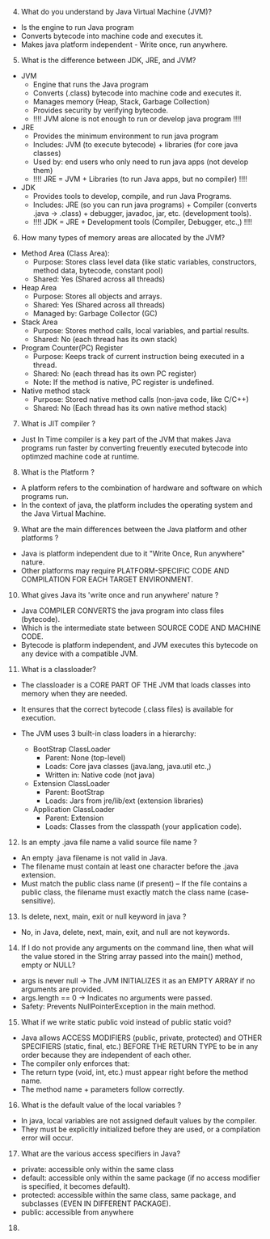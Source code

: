 4. What do you understand by Java Virtual Machine (JVM)?

* Is the engine to run Java program
* Converts bytecode into machine code and executes it.
* Makes java platform independent - Write once, run anywhere.

5. What is the difference between JDK, JRE, and JVM?

* JVM
  * Engine that runs the Java program
  * Converts (.class) bytecode into machine code and executes it. 
  * Manages memory (Heap, Stack, Garbage Collection)
  * Provides security by verifying bytecode.
  * !!!! JVM alone is not enough to run or develop java program !!!!
* JRE
  * Provides the minimum environment to run java program
  * Includes: JVM (to execute bytecode) + libraries (for core java classes)
  * Used by: end users who only need to run java apps (not develop them)
  * !!!! JRE = JVM + Libraries (to run Java apps, but no compiler) !!!!
* JDK
  * Provides tools to develop, compile, and run Java Programs.
  * Includes: JRE (so you can run java programs) + Compiler (converts .java -> .class) + debugger, javadoc, jar, etc. (development tools).
  * !!!! JDK = JRE + Development tools (Compiler, Debugger, etc.,) !!!!
 
6. How many types of memory areas are allocated by the JVM?

* Method Area (Class Area):
   * Purpose: Stores class level data (like static variables, constructors, method data, bytecode, constant pool)
   * Shared: Yes (Shared across all threads)
* Heap Area
   * Purpose: Stores all objects and arrays.
   * Shared: Yes (Shared across all threads)
   * Managed by: Garbage Collector (GC)
* Stack Area
   * Purpose: Stores method calls, local variables, and partial results.
   * Shared: No (each thread has its own stack)
* Program Counter(PC) Register
   * Purpose: Keeps track of current instruction being executed in a thread.
   * Shared: No (each thread has its own PC register)
   * Note: If the method is native, PC register is undefined.
* Native method stack
   * Purpose: Stored native method calls (non-java code, like C/C++)
   * Shared: No (Each thread has its own native method stack)
 
7. What is JIT compiler ?
* Just In Time compiler is a key part of the JVM that makes Java programs run faster by converting freuently executed bytecode into optimzed machine code at runtime.

8. What is the Platform ?
* A platform refers to the combination of hardware and software on which programs run.
* In the context of java, the platform includes the operating system and the Java Virtual Machine.

9. What are the main differences between the Java platform and other platforms ?
* Java is platform independent due to it "Write Once, Run anywhere" nature.
* Other platforms may require PLATFORM-SPECIFIC CODE AND COMPILATION FOR EACH TARGET ENVIRONMENT. 

10. What gives Java its 'write once and run anywhere' nature ?
* Java COMPILER CONVERTS the java program into class files (bytecode).
* Which is the intermediate state between SOURCE CODE AND MACHINE CODE.
* Bytecode is platform independent, and JVM executes this bytecode on any device with a compatible JVM.

11. What is a classloader?
* The classloader is a CORE PART OF THE JVM that loads classes into memory when they are needed.
* It ensures that the correct bytecode (.class files) is available for execution.

* The JVM uses 3 built-in class loaders in a hierarchy:
  * BootStrap ClassLoader
    * Parent: None (top-level)
    * Loads: Core java classes (java.lang, java.util etc.,)
    * Written in: Native code (not java)
  * Extension ClassLoader
    * Parent: BootStrap
    * Loads: Jars from jre/lib/ext (extension libraries)
  * Application ClassLoader
    * Parent: Extension
    * Loads: Classes from the classpath (your application code).

12. Is an empty .java file name a valid source file name ?
* An empty .java filename is not valid in Java.
* The filename must contain at least one character before the .java extension.
* Must match the public class name (if present) – If the file contains a public class, the filename must exactly match the class name (case-sensitive).

13. Is delete, next, main, exit or null keyword in java ?
* No, in Java, delete, next, main, exit, and null are not keywords.

14. If I do not provide any arguments on the command line, then what will the value stored in the String array passed into the main() method, empty or NULL?
* args is never null → The JVM INITIALIZES it as an EMPTY ARRAY if no arguments are provided.
* args.length == 0 → Indicates no arguments were passed.
* Safety: Prevents NullPointerException in the main method.

15. What if we write static public void instead of public static void?
* Java allows ACCESS MODIFIERS (public, private, protected) and OTHER SPECIFIERS (static, final, etc.) BEFORE THE RETURN TYPE to be in any order because they are independent of each other.
* The compiler only enforces that:
 * The return type (void, int, etc.) must appear right before the method name.
 * The method name + parameters follow correctly.

16. What is the default value of the local variables ?
* In java, local variables are not assigned default values by the compiler.
* They must be explicitly initialized before they are used, or a compilation error will occur.

17. What are the various access specifiers in Java?
* private: accessible only within the same class
* default: accessible only within the same package (if no access modifier is specified, it becomes default).
* protected: accessible within the same class, same package, and subclasses (EVEN IN DIFFERENT PACKAGE).
* public: accessible from anywhere 

18. 
